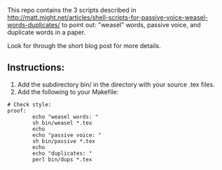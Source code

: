 This repo contains the 3 scripts described in 
http://matt.might.net/articles/shell-scripts-for-passive-voice-weasel-words-duplicates/
to point out: "weasel" words, passive voice, and duplicate words in a paper.

Look for through the short blog post for more details. 

Instructions:
----
1. Add the subdirectory bin/ in the directory with your source .tex files.
1. Add the following to your Makefile:
```
# Check style:
proof:
        echo "weasel words: "
        sh bin/weasel *.tex
        echo
        echo "passive voice: "
        sh bin/passive *.tex
        echo
        echo "duplicates: "
        perl bin/dups *.tex
```